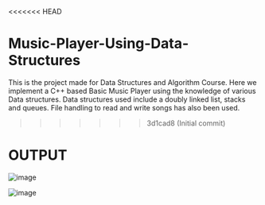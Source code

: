 <<<<<<< HEAD
# Music-Player-Using-Data-Structures
This is the project made for Data Structures and Algorithm Course. Here we implement a C++ based Basic Music Player using the knowledge of various Data structures. Data structures used include a doubly linked list, stacks and queues. File handling to read and write songs has also been used.
>>>>>>> 3d1cad8 (Initial commit)

# OUTPUT

![image](https://github.com/Lavanyalakhiani/Music-Player/assets/124029579/4acf4ecb-b396-46b0-bb73-faafc4dd39e1) 


![image](https://github.com/Lavanyalakhiani/Music-Player/assets/124029579/6900d473-8fa5-4c27-8005-c88001352fca)
